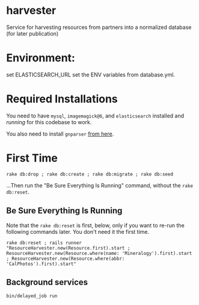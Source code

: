 # harvester
Service for harvesting resources from partners into a normalized database (for later publication)

# Environment:
set ELASTICSEARCH_URL
set the ENV variables from database.yml.

# Required Installations

You need to have `mysql`, `imagemagick@6`, and `elasticsearch` installed and *running* for this codebase to work.

You also need to install `gnparser` [from here](https://github.com/GlobalNamesArchitecture/gnparser).

# First Time

```
rake db:drop ; rake db:create ; rake db:migrate ; rake db:seed
```
...Then run the "Be Sure Everything Is Running" command, without the `rake db:reset`.

## Be Sure Everything Is Running

Note that the `rake db:reset` is first, below, only if you want to re-run the following commands later. You don't need
it the first time.

```
rake db:reset ; rails runner "ResourceHarvester.new(Resource.first).start ; ResourceHarvester.new(Resource.where(name: 'Mineralogy').first).start ; ResourceHarvester.new(Resource.where(abbr: 'CalPhotos').first).start"
```

## Background services

`bin/delayed_job run`
